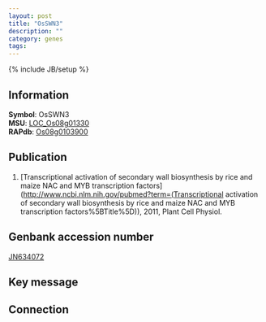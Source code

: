 ```yaml
---
layout: post
title: "OsSWN3"
description: ""
category: genes
tags: 
---
```

{% include JB/setup %}

## Information
__Symbol__: OsSWN3  
__MSU__: [LOC_Os08g01330](http://rice.plantbiology.msu.edu/cgi-bin/ORF_infopage.cgi?orf=LOC_Os08g01330)  
__RAPdb__: [Os08g0103900](http://rapdb.dna.affrc.go.jp/viewer/gbrowse_details/irgsp1?name=Os08g0103900)  

## Publication
1. [Transcriptional activation of secondary wall biosynthesis by rice and maize NAC and MYB transcription factors](http://www.ncbi.nlm.nih.gov/pubmed?term=(Transcriptional activation of secondary wall biosynthesis by rice and maize NAC and MYB transcription factors%5BTitle%5D)), 2011, Plant Cell Physiol.

## Genbank accession number
[JN634072](http://www.ncbi.nlm.nih.gov/nuccore/JN634072)

## Key message

## Connection


